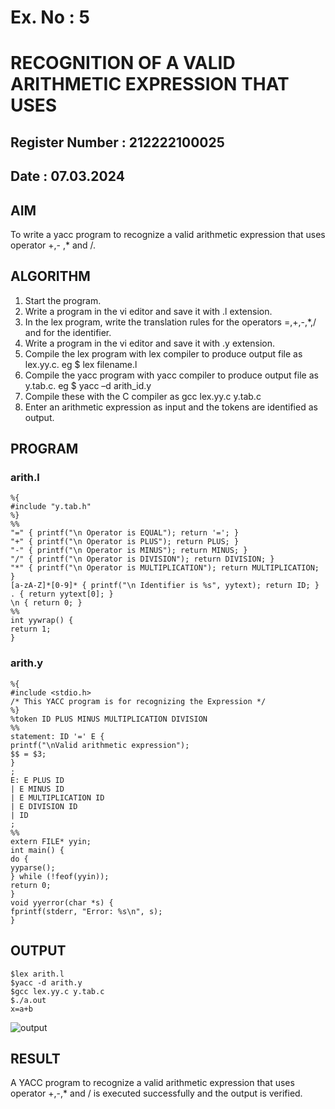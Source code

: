 # Ex. No : 5	
# RECOGNITION OF A VALID ARITHMETIC EXPRESSION THAT USES
## Register Number : 212222100025  
## Date : 07.03.2024

## AIM   
To write a yacc program to recognize a valid arithmetic expression that uses operator +,- ,* and /.

## ALGORITHM
1.	Start the program.
2.	Write a program in the vi editor and save it with .l extension.
3.	In the lex program, write the translation rules for the operators =,+,-,*,/ and for the identifier.
4.	Write a program in the vi editor and save it with .y extension.
5.	Compile the lex program with lex compiler to produce output file as lex.yy.c. eg $ lex filename.l
6.	Compile the yacc program with yacc compiler to produce output file as y.tab.c. eg $ yacc –d arith_id.y
7.	Compile these with the C compiler as gcc lex.yy.c y.tab.c
8.	Enter an arithmetic expression as input and the tokens are identified as output.

## PROGRAM
### arith.l
```
%{ 
#include "y.tab.h" 
%} 
%% 
"=" { printf("\n Operator is EQUAL"); return '='; } 
"+" { printf("\n Operator is PLUS"); return PLUS; } 
"-" { printf("\n Operator is MINUS"); return MINUS; } 
"/" { printf("\n Operator is DIVISION"); return DIVISION; } 
"*" { printf("\n Operator is MULTIPLICATION"); return MULTIPLICATION; } 
[a-zA-Z]*[0-9]* { printf("\n Identifier is %s", yytext); return ID; } 
. { return yytext[0]; } 
\n { return 0; } 
%% 
int yywrap() { 
return 1; 
}
```
### arith.y
```
%{ 
#include <stdio.h> 
/* This YACC program is for recognizing the Expression */ 
%} 
%token ID PLUS MINUS MULTIPLICATION DIVISION 
%% 
statement: ID '=' E { 
printf("\nValid arithmetic expression"); 
$$ = $3; 
} 
; 
E: E PLUS ID 
| E MINUS ID 
| E MULTIPLICATION ID 
| E DIVISION ID 
| ID 
; 
%% 
extern FILE* yyin; 
int main() { 
do { 
yyparse(); 
} while (!feof(yyin)); 
return 0; 
} 
void yyerror(char *s) { 
fprintf(stderr, "Error: %s\n", s); 
}
```
## OUTPUT 
```
$lex arith.l
$yacc -d arith.y
$gcc lex.yy.c y.tab.c
$./a.out
x=a+b
```
![output](https://github.com/Manoj162004/19CS409-Compiler-Design-Lab/assets/120365042/5b93ad72-a5ab-4d8d-8b47-933af3f0c2ed)


## RESULT
A YACC program to recognize a valid arithmetic expression that uses operator +,-,* and / is executed successfully and the output is verified.
